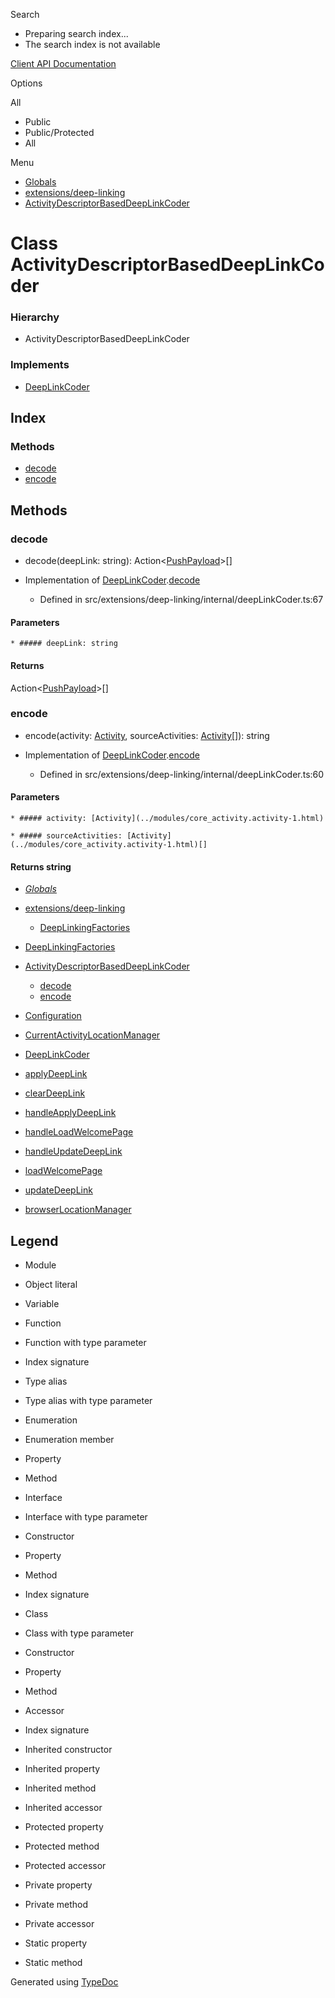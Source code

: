 Search

  * Preparing search index...
  * The search index is not available

[Client API Documentation](../index.html)

Options

All

  * Public
  * Public/Protected
  * All

Menu

  * [Globals](../globals.html)
  * [extensions/deep-linking](../modules/extensions_deep_linking.html)
  * [ActivityDescriptorBasedDeepLinkCoder](extensions_deep_linking.activitydescriptorbaseddeeplinkcoder.html)

# Class ActivityDescriptorBasedDeepLinkCoder

### Hierarchy

  * ActivityDescriptorBasedDeepLinkCoder

### Implements

  * [DeepLinkCoder](../interfaces/extensions_deep_linking.deeplinkcoder.html)

## Index

### Methods

  * [decode](extensions_deep_linking.activitydescriptorbaseddeeplinkcoder.html#decode)
  * [encode](extensions_deep_linking.activitydescriptorbaseddeeplinkcoder.html#encode)

## Methods

### decode

  * decode(deepLink: string): Action<[PushPayload](../interfaces/core_activity.activityactions-1.pushpayload.html)>[]

  * Implementation of [DeepLinkCoder](../interfaces/extensions_deep_linking.deeplinkcoder.html).[decode](../interfaces/extensions_deep_linking.deeplinkcoder.html#decode)

    * Defined in src/extensions/deep-linking/internal/deepLinkCoder.ts:67

#### Parameters

    * ##### deepLink: string

#### Returns
Action<[PushPayload](../interfaces/core_activity.activityactions-1.pushpayload.html)>[]

### encode

  * encode(activity: [Activity](../modules/core_activity.activity-1.html), sourceActivities: [Activity](../modules/core_activity.activity-1.html)[]): string

  * Implementation of [DeepLinkCoder](../interfaces/extensions_deep_linking.deeplinkcoder.html).[encode](../interfaces/extensions_deep_linking.deeplinkcoder.html#encode)

    * Defined in src/extensions/deep-linking/internal/deepLinkCoder.ts:60

#### Parameters

    * ##### activity: [Activity](../modules/core_activity.activity-1.html)

    * ##### sourceActivities: [Activity](../modules/core_activity.activity-1.html)[]

#### Returns string

  * [_Globals_](../globals.html)
  * [extensions/deep-linking](../modules/extensions_deep_linking.html)
    * [DeepLinkingFactories](../modules/extensions_deep_linking.deeplinkingfactories-1.html)

  * [DeepLinkingFactories](../modules/extensions_deep_linking.html#deeplinkingfactories)

  * [ActivityDescriptorBasedDeepLinkCoder](extensions_deep_linking.activitydescriptorbaseddeeplinkcoder.html)
    * [decode](extensions_deep_linking.activitydescriptorbaseddeeplinkcoder.html#decode)
    * [encode](extensions_deep_linking.activitydescriptorbaseddeeplinkcoder.html#encode)

  * [Configuration](../interfaces/extensions_deep_linking.configuration.html)
  * [CurrentActivityLocationManager](../interfaces/extensions_deep_linking.currentactivitylocationmanager.html)
  * [DeepLinkCoder](../interfaces/extensions_deep_linking.deeplinkcoder.html)
  * [applyDeepLink](../modules/extensions_deep_linking.html#applydeeplink)
  * [clearDeepLink](../modules/extensions_deep_linking.html#cleardeeplink)
  * [handleApplyDeepLink](../modules/extensions_deep_linking.html#handleapplydeeplink)
  * [handleLoadWelcomePage](../modules/extensions_deep_linking.html#handleloadwelcomepage)
  * [handleUpdateDeepLink](../modules/extensions_deep_linking.html#handleupdatedeeplink)
  * [loadWelcomePage](../modules/extensions_deep_linking.html#loadwelcomepage)
  * [updateDeepLink](../modules/extensions_deep_linking.html#updatedeeplink)
  * [browserLocationManager](../modules/extensions_deep_linking.html#browserlocationmanager)

## Legend

  * Module
  * Object literal
  * Variable
  * Function
  * Function with type parameter
  * Index signature
  * Type alias
  * Type alias with type parameter

  * Enumeration
  * Enumeration member
  * Property
  * Method

  * Interface
  * Interface with type parameter
  * Constructor
  * Property
  * Method
  * Index signature

  * Class
  * Class with type parameter
  * Constructor
  * Property
  * Method
  * Accessor
  * Index signature

  * Inherited constructor
  * Inherited property
  * Inherited method
  * Inherited accessor

  * Protected property
  * Protected method
  * Protected accessor

  * Private property
  * Private method
  * Private accessor

  * Static property
  * Static method

Generated using [TypeDoc](https://typedoc.org/)

